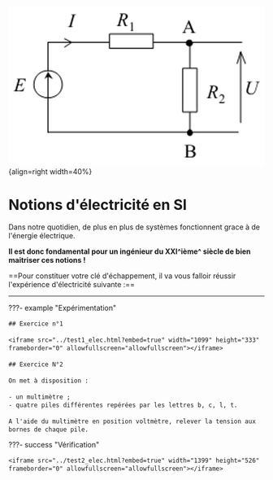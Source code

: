 ![CircuitElec-PontDiviseur.png](../images/CircuitElec-PontDiviseur.png){align=right width=40%}
# Notions d'électricité en SI

Dans notre quotidien, de plus en plus de systèmes fonctionnent grace à de l'énergie électrique.

**Il est donc fondamental pour un ingénieur du XXI^ième^ siècle de bien maitriser ces notions !**

==Pour constituer votre clé d'échappement, il va vous falloir réussir l'expérience d'électricité suivante :==

***

???- example "Expérimentation"

    ## Exercice n°1

    <iframe src="../test1_elec.html?embed=true" width="1099" height="333" frameborder="0" allowfullscreen="allowfullscreen"></iframe>

    ## Exercice N°2

    On met à disposition :

    - un multimètre ;
    - quatre piles différentes repérées par les lettres b, c, l, t.

    A l'aide du multimètre en position voltmètre, relever la tension aux bornes de chaque pile.

???- success "Vérification"

    <iframe src="../test2_elec.html?embed=true" width="1399" height="526" frameborder="0" allowfullscreen="allowfullscreen"></iframe>




